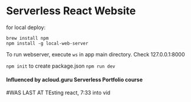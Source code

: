 # Serverless React Website

for local deploy:
```
brew install npm
npm install -g local-web-server
```

To run webserver, execute `ws` in app main directory.
Check 127.0.0.1:8000

`npm init` to create package.json
`npm run dev`
#### Influenced by acloud.guru Serverless Portfolio course


#WAS LAST AT TEsting react, 7:33 into vid
